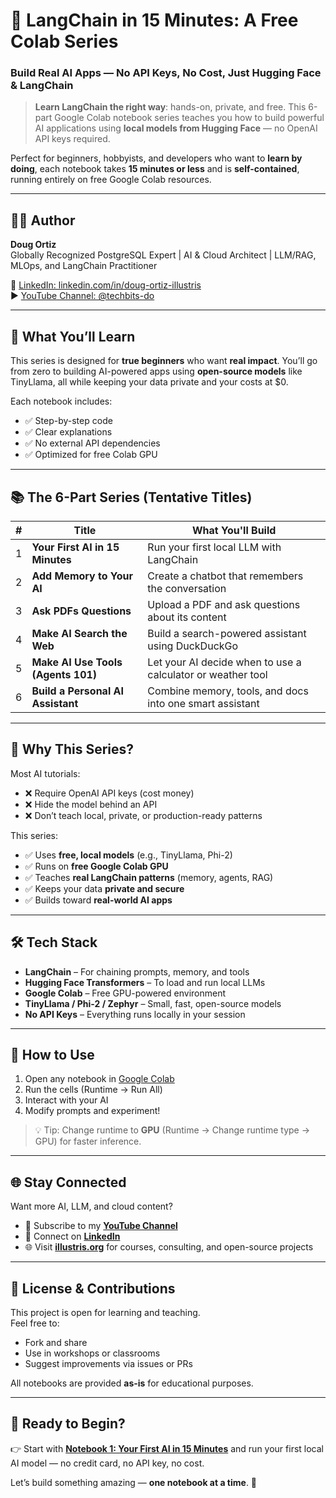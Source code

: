 # 📘 LangChain in 15 Minutes: A Free Colab Series  
### Build Real AI Apps — No API Keys, No Cost, Just Hugging Face & LangChain  

> **Learn LangChain the right way**: hands-on, private, and free. This 6-part Google Colab notebook series teaches you how to build powerful AI applications using **local models from Hugging Face** — no OpenAI API keys required.

Perfect for beginners, hobbyists, and developers who want to **learn by doing**, each notebook takes **15 minutes or less** and is **self-contained**, running entirely on free Google Colab resources.

---

## 🧑‍💻 Author  
**Doug Ortiz**  
Globally Recognized PostgreSQL Expert | AI & Cloud Architect | LLM/RAG, MLOps, and LangChain Practitioner  

🔗 [LinkedIn: linkedin.com/in/doug-ortiz-illustris](https://www.linkedin.com/in/doug-ortiz-illustris/)  
▶️ [YouTube Channel: @techbits-do](https://www.youtube.com/@techbits-do)  

---

## 🎯 What You’ll Learn

This series is designed for **true beginners** who want **real impact**. You’ll go from zero to building AI-powered apps using **open-source models** like TinyLlama, all while keeping your data private and your costs at $0.

Each notebook includes:
- ✅ Step-by-step code
- ✅ Clear explanations
- ✅ No external API dependencies
- ✅ Optimized for free Colab GPU

---

## 📚 The 6-Part Series (Tentative Titles)

| # | Title | What You'll Build |
|---|------|-------------------|
| 1 | **Your First AI in 15 Minutes** | Run your first local LLM with LangChain |
| 2 | **Add Memory to Your AI** | Create a chatbot that remembers the conversation |
| 3 | **Ask PDFs Questions** | Upload a PDF and ask questions about its content |
| 4 | **Make AI Search the Web** | Build a search-powered assistant using DuckDuckGo |
| 5 | **Make AI Use Tools (Agents 101)** | Let your AI decide when to use a calculator or weather tool |
| 6 | **Build a Personal AI Assistant** | Combine memory, tools, and docs into one smart assistant |

---

## 🚀 Why This Series?

Most AI tutorials:
- ❌ Require OpenAI API keys (cost money)
- ❌ Hide the model behind an API
- ❌ Don’t teach local, private, or production-ready patterns

This series:
- ✅ Uses **free, local models** (e.g., TinyLlama, Phi-2)
- ✅ Runs on **free Google Colab GPU**
- ✅ Teaches **real LangChain patterns** (memory, agents, RAG)
- ✅ Keeps your data **private and secure**
- ✅ Builds toward **real-world AI apps**

---

## 🛠️ Tech Stack

- **LangChain** – For chaining prompts, memory, and tools
- **Hugging Face Transformers** – To load and run local LLMs
- **Google Colab** – Free GPU-powered environment
- **TinyLlama / Phi-2 / Zephyr** – Small, fast, open-source models
- **No API Keys** – Everything runs locally in your session

---

## 📁 How to Use

1. Open any notebook in [Google Colab](https://colab.research.google.com)
2. Run the cells (Runtime → Run All)
3. Interact with your AI
4. Modify prompts and experiment!

> 💡 Tip: Change runtime to **GPU** (Runtime → Change runtime type → GPU) for faster inference.

---

## 🌐 Stay Connected

Want more AI, LLM, and cloud content?
- 🔔 Subscribe to my **[YouTube Channel](https://www.youtube.com/@techbits-do)**
- 💼 Connect on **[LinkedIn](https://www.linkedin.com/in/doug-ortiz-illustris/)**
- 🌐 Visit **[illustris.org](https://www.illustris.org)** for courses, consulting, and open-source projects

---

## 📝 License & Contributions

This project is open for learning and teaching.  
Feel free to:
- Fork and share
- Use in workshops or classrooms
- Suggest improvements via issues or PRs

All notebooks are provided **as-is** for educational purposes.

---

## 🎉 Ready to Begin?

👉 Start with **[Notebook 1: Your First AI in 15 Minutes](langchain-for-beginners/LangChain_for_Beginners_Your_First_AI_in_15_Minutes_Part_1.ipynb)** and run your first local AI model — no credit card, no API key, no cost.

Let’s build something amazing — **one notebook at a time**. 🚀
